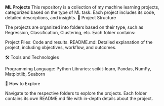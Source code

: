 **ML Projects**
This repository is a collection of my machine learning projects, categorized based on the type of ML task. Each project includes its code, detailed descriptions, and insights.
📂 Project Structure

The projects are organized into folders based on their type, such as Regression, Classification, Clustering, etc. Each folder contains:

   Project Files: Code and results.
   README.md: Detailed explanation of the project, including objectives, workflow, and outcomes.

🛠️ Tools and Technologies

   Programming Language: Python
   Libraries: scikit-learn, Pandas, NumPy, Matplotlib, Seaborn

🔗 How to Explore

   Navigate to the respective folders to explore the projects.
   Each folder contains its own README.md file with in-depth details about the project.
